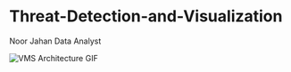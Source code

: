 # Threat-Detection-and-Visualization

Noor Jahan Data Analyst


![VMS Architecture GIF](https://github.com/DataTech-Solutions/Threat-Detection-and-Visualization/assets/140796709/b41d696d-2b8a-49c5-8566-2f4d17e4395e)
